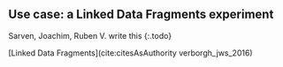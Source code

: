 ## Use case: a Linked Data Fragments experiment
Sarven, Joachim, Ruben V. write this
{:.todo}

[Linked Data Fragments](cite:citesAsAuthority verborgh_jws_2016)

